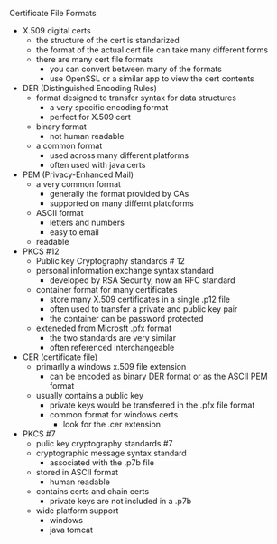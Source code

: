 Certificate File Formats 

* X.509 digital certs 
	* the structure of the cert is standarized 
	* the format of the actual cert file can take many different forms 
	* there are many cert file formats 
		* you can convert between many of the formats 
		* use OpenSSL or a similar app to view the cert contents 
* DER (Distinguished Encoding Rules)
	* format designed to transfer syntax for data structures 
		* a very specific encoding format 
		* perfect for X.509 cert 
	* binary format 
		* not human readable 
	* a common format 
		* used across many different platforms 
		* often used with java certs 
* PEM (Privacy-Enhanced Mail)
	* a very common format 
		* generally the format provided by CAs 
		* supported on many differnt platoforms 
	* ASCII format 
		* letters and numbers 
		* easy to email
	* readable 
* PKCS #12
	* Public key Cryptography standards # 12 
	* personal information exchange syntax standard 
		* developed by RSA Security, now an RFC standard
	* container format for many certificates 
		* store many X.509 certificates in a single .p12 file 
		* often used to transfer a private and public key pair 
		* the container can be password protected
	* exteneded from Microsft .pfx format 
		* the two standards are very similar 
		* often referenced interchangeable 
* CER (certificate file)
	* primarlly a windows x.509 file extension 
		* can be encoded as binary DER format or as the ASCII PEM format 
	* usually contains a public key 
		* private keys would be transferred in the .pfx file format 
		* common format for windows certs 
			* look for the .cer extension 
* PKCS #7
	* pulic key cryptography standards #7
	* cryptographic message syntax standard 
		* associated with the .p7b file
	* stored in ASCII format 
		* human readable 
	* contains certs and chain certs 
		* private keys are not included in a .p7b
	* wide platform support 
		* windows
		* java tomcat 